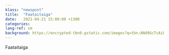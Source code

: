 ```yaml
---
klass: "newspost"
title:  "Faataitaiga"
date:   2021-04-21 15:00:00 +1300
categories: 
lang-ref: sm
background: https://encrypted-tbn0.gstatic.com/images?q=tbn:ANd9GcTcAiK5Dyk3k4yCp86uvE2p1Ztvfawo3Fo3bg&usqp=CAU
---
```

Faataitaiga
